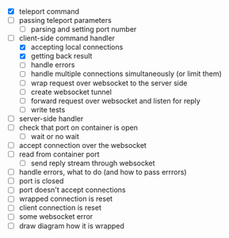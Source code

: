  * [x] teleport command
 * [ ] passing teleport parameters
   * [ ] parsing and setting port number
 * [ ] client-side command handler
   * [x] accepting local connections
   * [x] getting back result 
   * [ ] handle errors
   * [ ] handle multiple connections simultaneously (or limit them)
   * [ ] wrap request over websocket to the server side
    * [ ] create websocket tunnel
    * [ ] forward request over websocket and listen for reply
   * [ ] write tests
 * [ ] server-side handler
  * [ ] check that port on container is open
    * [ ] wait or no wait
  * [ ] accept connection over the websocket
  * [ ] read from container port
    * [ ] send reply stream through websocket
  * [ ] handle errors, what to do (and how to pass errrors)
   * [ ] port is closed
   * [ ] port doesn't accept connections
   * [ ] wrapped connection is reset
   * [ ] client connection is reset
   * [ ] some websocket error
 * [ ] draw diagram how it is wrapped
